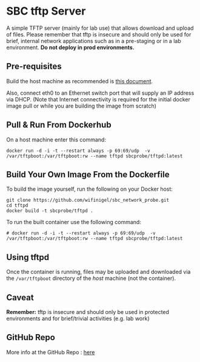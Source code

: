 # SBC tftp Server

A simple TFTP server (mainly for lab use) that allows download and upload of files. Please remember that tftp is insecure and should only be used for brief, internal network applications such as in a pre-staging or in a lab environment. __Do not deploy in prod environments.__ 

## Pre-requisites

Build the host machine as recommended is [this document][main_index].

Also, connect eth0 to an Ethernet switch port that will supply an IP address via DHCP. (Note that Internet connectivity is required for the initial docker image pull or while you are building the image from scratch)

## Pull & Run From Dockerhub

On a host machine enter this command:

```
docker run -d -i -t --restart always -p 69:69/udp  -v /var/tftpboot:/var/tftpboot:rw --name tftpd sbcprobe/tftpd:latest
```

## Build Your Own Image From the Dockerfile

To build the image yourself, run the following on your Docker host:


```
git clone https://github.com/wifinigel/sbc_network_probe.git
cd tftpd
docker build -t sbcprobe/tftpd .
```

To run the built container use the following command:

```
# docker run -d -i -t --restart always -p 69:69/udp  -v /var/tftpboot:/var/tftpboot:rw --name tftpd sbcprobe/tftpd:latest
```

## Using tftpd

Once the container is running, files may be uploaded and downloaded via the `/var/tftpboot` directory of the _host_ machine (not the container).

## Caveat

__Remember:__ tftp is insecure and should only be used in protected environments and for brief/trivial activities (e.g. lab work)

## GitHub Repo

More info at the GitHub Repo : [here][github_repo]

<!-- Link list -->
[main_index]: https://github.com/wifinigel/sbc_network_probe/blob/main/README.md
[github_repo]: https://github.com/wifinigel/sbc_network_probe